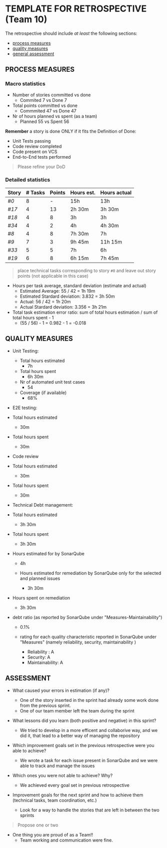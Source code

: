 TEMPLATE FOR RETROSPECTIVE (Team 10)
=====================================

The retrospective should include _at least_ the following
sections:

- [process measures](#process-measures)
- [quality measures](#quality-measures)
- [general assessment](#assessment)

## PROCESS MEASURES

### Macro statistics

- Number of stories committed vs done
  - Commited 7 vs Done 7
- Total points committed vs done
  - Commmited 47 vs Done 47
- Nr of hours planned vs spent (as a team)
  - Planned 55 vs Spent 56

**Remember**  a story is done ONLY if it fits the Definition of Done:

- Unit Tests passing
- Code review completed
- Code present on VCS
- End-to-End tests performed

> Please refine your DoD

### Detailed statistics

| Story | # Tasks | Points | Hours est. | Hours actual |
| ----- | ------- | ------ | ---------- | ------------ |
| _#0_  | 8       | -      | 15h        | 13h          |
| _#17_ | 4       | 13     | 2h 30m     | 3h 30m       |
| _#18_ | 4       | 8      | 3h         | 3h           |
| _#34_ | 4       | 2      | 4h         | 4h 30m       |
| _#8_  | 4       | 8      | 7h 30m     | 7h           |
| _#9_  | 7       | 3      | 9h 45m     | 11h 15m      |
| _#33_ | 5       | 5      | 7h         | 6h           |
| _#19_ | 6       | 8      | 6h 15m     | 7h 45m       |

> place technical tasks corresponding to story `#0` and leave out story points (not applicable in this case)

- Hours per task average, standard deviation (estimate and actual)
  - Estimated Average: 55 / 42 = 1h 19m
  - Estimated Stardard deviation: 3.832 = 3h 50m
  - Actual: 56 / 42 = 1h 20m
  - Actual Stardard deviation: 3.356 = 3h 21m
- Total task estimation error ratio: sum of total hours estimation / sum of total hours spent - 1
  - (55 / 56) - 1 = 0.982 - 1 = -0.018
  
## QUALITY MEASURES

- Unit Testing:
  - Total hours estimated
    - 7h
  - Total hours spent
    - 6h 30m
  - Nr of automated unit test cases
    - 54
  - Coverage (if available)
    - 68%
- E2E testing:

- Total hours estimated
  - 30m

- Total hours spent
  - 30m

- Code review

- Total hours estimated
  - 30m

- Total hours spent
  - 30m

- Technical Debt management:

- Total hours estimated
  - 3h 30m

- Total hours spent
  - 3h 30m

- Hours estimated for by SonarQube
  - 4h

  - Hours estimated for remediation by SonarQube only for the selected and planned issues
    - 3h 30m

- Hours spent on remediation
  - 3h 30m

- debt ratio (as reported by SonarQube under "Measures-Maintainability")
  - 0.1%

  - rating for each quality characteristic reported in SonarQube under "Measures" (namely reliability, security, maintainability )
    - Reliability : A
    - Security: A
    - Maintainability: A

## ASSESSMENT

- What caused your errors in estimation (if any)?
  - One of the story inserted in the sprint had already some work done from the previous sprint.
  - One of our team member left the team during the sprint

- What lessons did you learn (both positive and negative) in this sprint?
  - We tried to develop in a more efficent and collaborive way, and we did it, that lead to a better way of managing the repository

- Which improvement goals set in the previous retrospective were you able to achieve?
  - We wrote a task for each issue present in SonarQube and we were able to track and manage the issues

- Which ones you were not able to achieve? Why?
  - We achieved every goal set in previous retrospective

- Improvement goals for the next sprint and how to achieve them (technical tasks, team coordination, etc.)
  - Look for a way to handle the stories that are left in between the two sprints

> Propose one or two

- One thing you are proud of as a Team!!
  - Team working and communication were fine.
